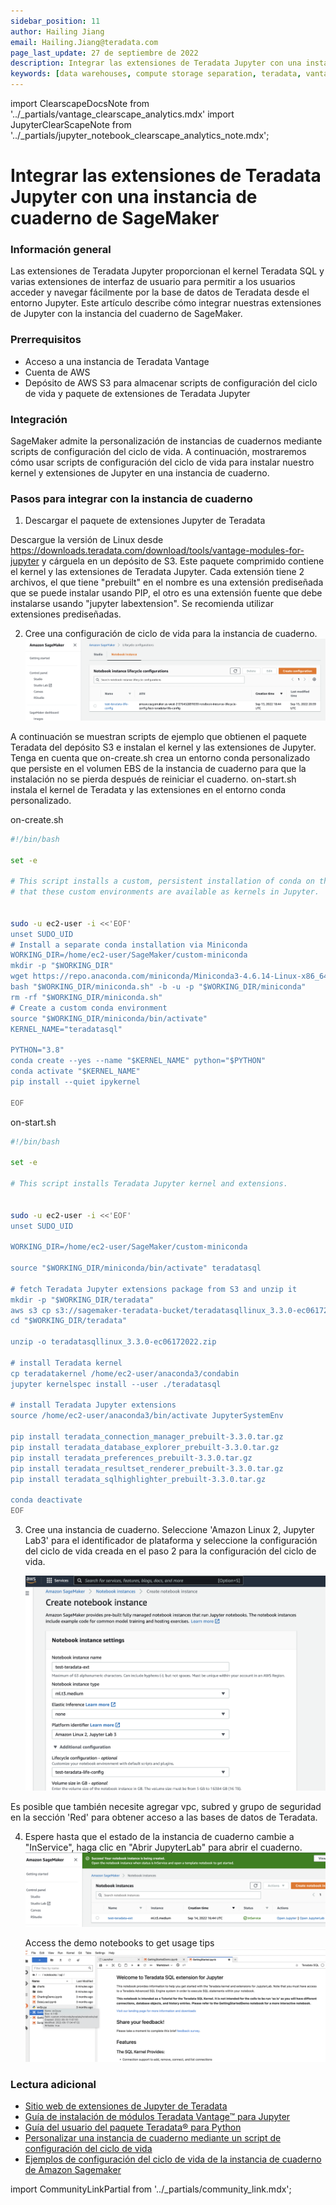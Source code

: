 ```yaml
---
sidebar_position: 11
author: Hailing Jiang
email: Hailing.Jiang@teradata.com
page_last_update: 27 de septiembre de 2022
description: Integrar las extensiones de Teradata Jupyter con una instancia de cuaderno de SageMaker
keywords: [data warehouses, compute storage separation, teradata, vantage, cloud data platform, business intelligence, enterprise analytics, jupyter, teradatasql, ipython-sql, teradatasqlalquimia]
---
```


import ClearscapeDocsNote from '../_partials/vantage_clearscape_analytics.mdx'
import JupyterClearScapeNote from '../_partials/jupyter_notebook_clearscape_analytics_note.mdx';

# Integrar las extensiones de Teradata Jupyter con una instancia de cuaderno de SageMaker


<JupyterClearScapeNote />

### Información general
Las extensiones de Teradata Jupyter proporcionan el kernel Teradata SQL y varias extensiones de interfaz de usuario para permitir a los usuarios acceder y navegar fácilmente por la base de datos de Teradata desde el entorno Jupyter. Este artículo describe cómo integrar nuestras extensiones de Jupyter con la instancia del cuaderno de SageMaker.

### Prerrequisitos


* Acceso a una instancia de Teradata Vantage
  <ClearscapeDocsNote />
* Cuenta de AWS
* Depósito de AWS S3 para almacenar scripts de configuración del ciclo de vida y paquete de extensiones de Teradata Jupyter

### Integración

SageMaker admite la personalización de instancias de cuadernos mediante scripts de configuración del ciclo de vida. A continuación, mostraremos cómo usar scripts de configuración del ciclo de vida para instalar nuestro kernel y extensiones de Jupyter en una instancia de cuaderno.

### Pasos para integrar con la instancia de cuaderno

1. Descargar el paquete de extensiones Jupyter de Teradata

Descargue la versión de Linux desde https://downloads.teradata.com/download/tools/vantage-modules-for-jupyter y cárguela en un depósito de S3. Este paquete comprimido contiene el kernel y las extensiones de Teradata Jupyter. Cada extensión tiene 2 archivos, el que tiene "prebuilt" en el nombre es una extensión prediseñada que se puede instalar usando PIP, el otro es una extensión fuente que debe instalarse usando "jupyter labextension". Se recomienda utilizar extensiones prediseñadas.

2. Cree una configuración de ciclo de vida para la instancia de cuaderno.
![crear una configuración de ciclo de vida para la instancia de cuaderno](../cloud-guides/images/integrate-teradata-jupyter-extensions-with-sagemaker/sagemaker.notebook.create.lifecycle.config.png)

A continuación se muestran scripts de ejemplo que obtienen el paquete Teradata del depósito S3 e instalan el kernel y las extensiones de Jupyter. Tenga en cuenta que on-create.sh crea un entorno conda personalizado que persiste en el volumen EBS de la instancia de cuaderno para que la instalación no se pierda después de reiniciar el cuaderno. on-start.sh instala el kernel de Teradata y las extensiones en el entorno conda personalizado.

on-create.sh

``` bash , role="content-editable
#!/bin/bash

set -e

# This script installs a custom, persistent installation of conda on the Notebook Instance's EBS volume, and ensures
# that these custom environments are available as kernels in Jupyter.
 

sudo -u ec2-user -i <<'EOF'
unset SUDO_UID
# Install a separate conda installation via Miniconda
WORKING_DIR=/home/ec2-user/SageMaker/custom-miniconda
mkdir -p "$WORKING_DIR"
wget https://repo.anaconda.com/miniconda/Miniconda3-4.6.14-Linux-x86_64.sh -O "$WORKING_DIR/miniconda.sh"
bash "$WORKING_DIR/miniconda.sh" -b -u -p "$WORKING_DIR/miniconda"
rm -rf "$WORKING_DIR/miniconda.sh"
# Create a custom conda environment
source "$WORKING_DIR/miniconda/bin/activate"
KERNEL_NAME="teradatasql"

PYTHON="3.8"
conda create --yes --name "$KERNEL_NAME" python="$PYTHON"
conda activate "$KERNEL_NAME"
pip install --quiet ipykernel

EOF
```


on-start.sh

``` bash , role="content-editable"
#!/bin/bash

set -e

# This script installs Teradata Jupyter kernel and extensions.
 

sudo -u ec2-user -i <<'EOF'
unset SUDO_UID

WORKING_DIR=/home/ec2-user/SageMaker/custom-miniconda

source "$WORKING_DIR/miniconda/bin/activate" teradatasql

# fetch Teradata Jupyter extensions package from S3 and unzip it
mkdir -p "$WORKING_DIR/teradata"
aws s3 cp s3://sagemaker-teradata-bucket/teradatasqllinux_3.3.0-ec06172022.zip "$WORKING_DIR/teradata"
cd "$WORKING_DIR/teradata"

unzip -o teradatasqllinux_3.3.0-ec06172022.zip

# install Teradata kernel
cp teradatakernel /home/ec2-user/anaconda3/condabin
jupyter kernelspec install --user ./teradatasql

# install Teradata Jupyter extensions
source /home/ec2-user/anaconda3/bin/activate JupyterSystemEnv

pip install teradata_connection_manager_prebuilt-3.3.0.tar.gz
pip install teradata_database_explorer_prebuilt-3.3.0.tar.gz
pip install teradata_preferences_prebuilt-3.3.0.tar.gz
pip install teradata_resultset_renderer_prebuilt-3.3.0.tar.gz
pip install teradata_sqlhighlighter_prebuilt-3.3.0.tar.gz

conda deactivate
EOF
```

3. Cree una instancia de cuaderno. Seleccione 'Amazon Linux 2, Jupyter Lab3' para el identificador de plataforma y seleccione la configuración del ciclo de vida creada en el paso 2 para la configuración del ciclo de vida.

    ![Crear una instancia de notebook](../cloud-guides/images/integrate-teradata-jupyter-extensions-with-sagemaker/sagemaker.notebook.create.notebook.instance.png)

Es posible que también necesite agregar vpc, subred y grupo de seguridad en la sección 'Red' para obtener acceso a las bases de datos de Teradata.

4. Espere hasta que el estado de la instancia de cuaderno cambie a "InService", haga clic en "Abrir JupyterLab" para abrir el cuaderno.
    ![Open notebook](../cloud-guides/images/integrate-teradata-jupyter-extensions-with-sagemaker/sagemaker.notebook.notebook.inservice.png)


    Access the demo notebooks to get usage tips
    ![access demo notebooks](../cloud-guides/images/integrate-teradata-jupyter-extensions-with-sagemaker/sagemaker.notebook.start.png)


### Lectura adicional
* [Sitio web de extensiones de Jupyter de Teradata](https://teradata.github.io/jupyterextensions)
* [Guía de instalación de módulos Teradata Vantage™ para Jupyter](https://docs.teradata.com/r/KQLs1kPXZ02rGWaS9Ktoww/root)
* [Guía del usuario del paquete Teradata® para Python](https://docs.teradata.com/r/1YKutX2ODdO9ppo_fnguTA/root)
* [Personalizar una instancia de cuaderno mediante un script de configuración del ciclo de vida](https://docs.aws.amazon.com/sagemaker/latest/dg/notebook-lifecycle-config.html)
* [Ejemplos de configuración del ciclo de vida de la instancia de cuaderno de Amazon Sagemaker](https://github.com/aws-samples/amazon-sagemaker-notebook-instance-lifecycle-config-samples/blob/master/scripts/persistent-conda-ebs/on-create.sh)

import CommunityLinkPartial from '../_partials/community_link.mdx';

<CommunityLinkPartial />
